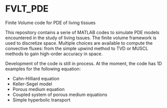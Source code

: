 # FVLT_PDE
Finite Volume code for PDE of living tissues

This repository contains a serie of MATLAB codes to simulate PDE models encountered in the study of living tssues.
The finite volume framework is used to discretize space.
Multiple choices are available to compute the convective fluxes: from the simple upwind method to TVD or MUSCL methods to gain high-order accuracy in space.

Development of the code is still in process.
At the moment, the code has 1D examples for the following equation:
- Cahn-Hilliard equation
- Keller-Segel model
- Porous medium equation
- Coupled system of porous medium equations
- Simple hyperbolic transport